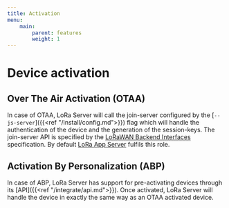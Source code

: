 ```yaml
---
title: Activation
menu:
    main:
        parent: features
        weight: 1
---
```


# Device activation

## Over The Air Activation (OTAA)

In case of OTAA, LoRa Server will call the join-server configured
by the [`--js-server`]({{<ref "/install/config.md">}}) flag which will
handle the authentication of the device and the generation of the session-keys.
The join-server API is specified by the [LoRaWAN Backend Interfaces](https://www.lora-alliance.org/lorawan-for-developers)
specification. By default [LoRa App Server](https://docs.loraserver.io/lora-app-server/)
fulfils this role.

## Activation By Personalization (ABP)

In case of ABP, LoRa Server has support for pre-activating devices through its
[API]({{<ref "/integrate/api.md">}}). Once activated, LoRa Server will handle the
device in exactly the same way as an OTAA activated device.
